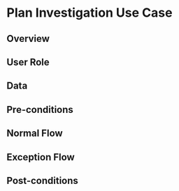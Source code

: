 # Plan Investigation Use Case

## Overview



## User Role



## Data



## Pre-conditions



## Normal Flow



## Exception Flow



## Post-conditions




